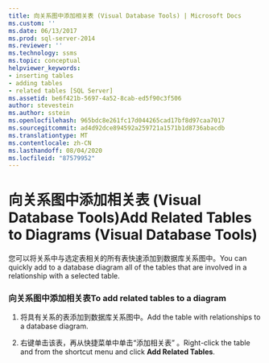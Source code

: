 ```yaml
---
title: 向关系图中添加相关表 (Visual Database Tools) | Microsoft Docs
ms.custom: ''
ms.date: 06/13/2017
ms.prod: sql-server-2014
ms.reviewer: ''
ms.technology: ssms
ms.topic: conceptual
helpviewer_keywords:
- inserting tables
- adding tables
- related tables [SQL Server]
ms.assetid: be6f421b-5697-4a52-8cab-ed5f90c3f506
author: stevestein
ms.author: sstein
ms.openlocfilehash: 965bdc8e261fc17d044265cad17bf8d97caa7017
ms.sourcegitcommit: ad4d92dce894592a259721a1571b1d8736abacdb
ms.translationtype: MT
ms.contentlocale: zh-CN
ms.lasthandoff: 08/04/2020
ms.locfileid: "87579952"
---
```

# <a name="add-related-tables-to-diagrams-visual-database-tools"></a><span data-ttu-id="72662-102">向关系图中添加相关表 (Visual Database Tools)</span><span class="sxs-lookup"><span data-stu-id="72662-102">Add Related Tables to Diagrams (Visual Database Tools)</span></span>
  <span data-ttu-id="72662-103">您可以将关系中与选定表相关的所有表快速添加到数据库关系图中。</span><span class="sxs-lookup"><span data-stu-id="72662-103">You can quickly add to a database diagram all of the tables that are involved in a relationship with a selected table.</span></span>  
  
### <a name="to-add-related-tables-to-a-diagram"></a><span data-ttu-id="72662-104">向关系图中添加相关表</span><span class="sxs-lookup"><span data-stu-id="72662-104">To add related tables to a diagram</span></span>  
  
1.  <span data-ttu-id="72662-105">将具有关系的表添加到数据库关系图中。</span><span class="sxs-lookup"><span data-stu-id="72662-105">Add the table with relationships to a database diagram.</span></span>  
  
2.  <span data-ttu-id="72662-106">右键单击该表，再从快捷菜单中单击“添加相关表”  。</span><span class="sxs-lookup"><span data-stu-id="72662-106">Right-click the table and from the shortcut menu and click **Add Related Tables**.</span></span>  
  
  
